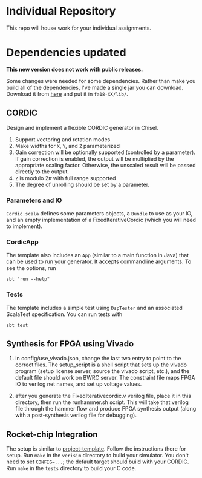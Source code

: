# Individual Repository

This repo will house work for your individual assignments.

# Dependencies updated

**This new version does not work with public releases.**

Some changes were needed for some dependencies.
Rather than make you build all of the dependencies, I've made a single jar you can download.
Download it from [here](https://goo.gl/qAAMTt) and put it in `fa18-XX/lib/`.

## CORDIC

Design and implement a flexible CORDIC generator in Chisel.

1) Support vectoring and rotation modes
2) Make widths for `X`, `Y`, and `Z` parameterized
3) Gain correction will be optionally supported (controlled by a parameter).
If gain correction is enabled, the output will be multiplied by the appropriate scaling factor.
Otherwise, the unscaled result will be passed directly to the output.
4) `Z` is modulo $2\pi$ with full range supported
5) The degree of unrolling should be set by a parameter.

### Parameters and IO
`Cordic.scala` defines some parameters objects, a `Bundle` to use as your IO, and an empty implementation of a FixedIterativeCordic (which you will need to implement).

### CordicApp
The template also includes an `App` (similar to a main function in Java) that can be used to run your generator.
It accepts commandline arguments.
To see the options, run
```
sbt "run --help"
```

### Tests
The template includes a simple test using `DspTester` and an associated ScalaTest specification.
You can run tests with
```
sbt test
```

## Synthesis for FPGA using Vivado

1. in config/use_vivado.json, change the last two entry to point to the correct files.  The
   setup_script is a shell script that sets up the vivado program (setup license server,
   source the vivado script, etc.), and the default file should work on BWRC server.  The
   constraint file maps FPGA IO to verilog net names, and set up voltage values.

2. after you generate the FixedIterativecordic.v verilog file, place it in this directory,
   then run the runhammer.sh script.  This will take that verilog file through the hammer
   flow and produce FPGA synthesis output (along with a post-synthesis verilog file for
   debugging).

## Rocket-chip Integration

The setup is similar to [project-template](https://github.com/ucb-bar/project-template).
Follow the instructions there for setup.
Run `make` in the `verisim` directory to build your simulator.
You don't need to set `CONFIG=...`; the default target should build with your CORDIC.
Run `make` in the `tests` directory to build your C code.

